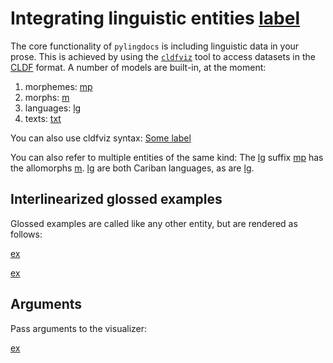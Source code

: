# Integrating linguistic entities [label](sec:linguistics)

The core functionality of `pylingdocs` is including linguistic data in your prose.
This is achieved by using the [`cldfviz`](https://github.com/cldf/cldfviz/) tool to access datasets in the [CLDF](https://cldf.clld.org/) format.
A number of models are built-in, at the moment:

1. morphemes: [mp](tri-se)
2. morphs: [m](tri-se-2)
3. languages: [lg](tri)
4. texts: [txt](ikp-ekiri)

You can also use cldfviz syntax: [Some label](LanguageTable#cldf:apa)


You can also refer to multiple entities of the same kind:
The [lg](tri) suffix [mp](tri-se) has the allomorphs [m](tri-se-1,tri-se-2,tri-se-3).
[lg](apa,tri) are both Cariban languages, as are [lg](pem,ikp,uxc).


## Interlinearized glossed examples

Glossed examples are called like any other entity, but are rendered as follows:

[ex](ekiri-1)

[ex](ekiri-2,ekiri-3)

## Arguments
Pass arguments to the visualizer:

[ex](ekiri-4?example_id=my_custom_id&with_primaryText)
